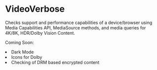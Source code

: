 # VideoVerbose
Checks support and performance capabilities of a device/browser using Media Capabilities API, MediaSource methods, and media queries for 4K/8K, HDR/Dolby Vision Content.

Coming Soon:
<li> Dark Mode </li>
<li> Icons for Dolby </li>
<li> Checking of DRM based encrypted content </li>
